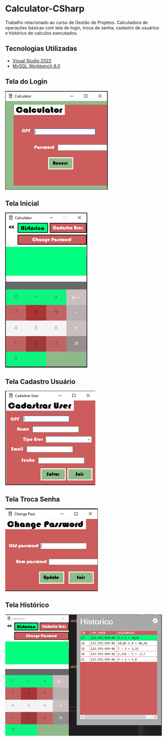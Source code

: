 # Calculator-CSharp
Trabalho relacionado ao curso de Gestão de Projetos.
Calculadora de operações básicas com tela de login,
troca de senha, cadastro de usuários e histórico de 
calculos executados.

## Tecnologias Utilizadas

- [Visual Studio 2022](https://visualstudio.microsoft.com/pt-br/vs/)
- [MySQL Workbench 8.0](https://www.mysql.com/products/workbench/)

## Tela do Login

<img src="https://github.com/LucasEPaduam/Calculator-CSharp/blob/main/Imagens%20Telas/Login.PNG?raw=true">

## Tela Inicial 

<img src="https://github.com/LucasEPaduam/Calculator-CSharp/blob/main/Imagens%20Telas/Inicial.PNG?raw=true">

## Tela Cadastro Usuário 

<img src="https://github.com/LucasEPaduam/Calculator-CSharp/blob/main/Imagens%20Telas/CadastroUser.PNG?raw=true">

## Tela Troca Senha 

<img src="https://github.com/LucasEPaduam/Calculator-CSharp/blob/main/Imagens%20Telas/Pass.PNG?raw=true">

## Tela Histórico

<img src="https://github.com/LucasEPaduam/Calculator-CSharp/blob/main/Imagens%20Telas/Historico.PNG?raw=true">
